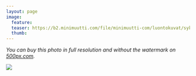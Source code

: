 ```yaml
---
layout: page
image:
  feature:
  teaser: https://b2.minimuutti.com/file/minimuutti-com/luontokuvat/syksy/2/DS34536-245px.jpg
  thumb:
---
```


*You can buy this photo in full resolution and without the watermark on [500px.com](https://500px.com/minimuutticom/galleries/autumn-colours).*

[![](https://b2.minimuutti.com/file/minimuutti-com/luontokuvat/syksy/2/DS34536-800px.jpg)](https://dl.dropboxusercontent.com/sh/ea1wtnz7z734o12/AAD1c-D8J39klB15od_PhaRMa/luontokuvat/syksy/2/DS34536.jpg)
